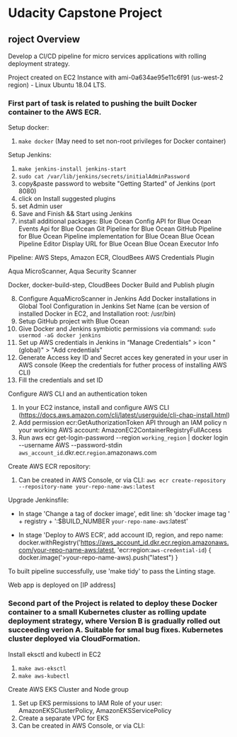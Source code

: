 
# Udacity Capstone Project 

## roject Overview

Develop a CI/CD pipeline for micro services applications with rolling deployment strategy. 

Project created on EC2 Instance with ami-0a634ae95e11c6f91 (us-west-2 region) - Linux Ubuntu 18.04 LTS.

### First part of task is related to pushing the built Docker container to the AWS ECR.


Setup docker:
1. `make docker`
(May need to set non-root privileges for Docker container)


Setup Jenkins:
1. `make jenkins-install jenkins-start`
2. `sudo cat /var/lib/jenkins/secrets/initialAdminPassword`
3. copy&paste password to website "Getting Started" of Jenkins (port 8080)
4. click on Install suggested plugins
5. set Admin user
6. Save and Finish && Start using Jenkins
7. install additional packages: 
Blue Ocean
Config API for Blue Ocean
Events Api for Blue Ocean
Git Pipeline for Blue Ocean
GitHub Pipeline for Blue Ocean
Pipeline implementation for Blue Ocean
Blue Ocean Pipeline Editor
Display URL for Blue Ocean
Blue Ocean Executor Info

Pipeline: AWS Steps, Amazon ECR, CloudBees AWS Credentials Plugin

Aqua MicroScanner, Aqua Security Scanner

Docker, docker-build-step, CloudBees Docker Build and Publish plugin

8. Configure AquaMicroScanner in Jenkins
Add Docker installations in Global Tool Configuration in Jenkins
	Set Name (can be version of installed Docker in EC2, and Installation root: /usr/bin)
9. Setup GitHub project with Blue Ocean
10. Give Docker and Jenkins symbiotic permissions via command: `sudo usermod -aG docker jenkins`
11. Set up AWS credentials in Jenkins in “Manage Credentials” > icon "(global)" > "Add credentials"
12. Generate Access key ID and Secret acces key generated in your user in AWS console (Keep the credentials for futher process of installing AWS CLI)
13. Fill the credentials and set ID


Configure AWS CLI and an authentication token 
1. In your EC2 instance, install and configure AWS CLI (https://docs.aws.amazon.com/cli/latest/userguide/cli-chap-install.html)
2. Add permission ecr:GetAuthorizationToken API through an IAM policy n your working AWS account: AmazonEC2ContainerRegistryFullAccess
3. Run aws ecr get-login-password --region `working_region` | docker login --username AWS --password-stdin `aws_account_id`.dkr.ecr.`region`.amazonaws.com


Create AWS ECR repository:
1. Can be created in AWS Console, or via CLI:
`aws ecr create-repository --repository-name your-repo-name-aws:latest`


Upgrade Jenkinsfile:
* In stage 'Change a tag of docker image', edit line:
sh 'docker image tag ' + registry + ':$BUILD_NUMBER `your-repo-name-aws`:latest'

* In stage 'Deploy to AWS ECR', add account ID, region, and repo name:
docker.withRegistry('https://aws_account_id.dkr.ecr.region.amazonaws.com/your-repo-name-aws:latest, 'ecr:region:`aws-credential-id`) { docker.image('>your-repo-name-aws).push("latest") }

To built pipeline successfully, use 'make tidy' to pass the Linting stage.

Web app is deployed on [IP address]



### Second part of the Project is related to deploy these Docker container to a small Kubernetes cluster as rolling update deployment strategy, where Version B is gradually rolled out succeeding verion A. Suitable for smal bug fixes. Kubernetes cluster deployed via CloudFormation.

Install eksctl and kubectl in EC2
1. `make aws-eksctl`
2. `make aws-kubectl`

Create AWS EKS Cluster and Node group
1. Set up EKS permissions to IAM Role of your user: AmazonEKSClusterPolicy, AmazonEKSServicePolicy
2. Create a separate VPC for EKS
3. Can be created in AWS Console, or via CLI:
